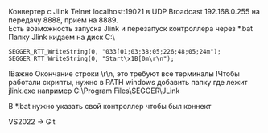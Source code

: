 Конвертер с Jlink Telnet localhost:19021 в UDP Broadcast 192.168.0.255 на передачу 8888, прием на 8889.   
Есть возможность запуска Jlink и перезапуск контроллера через *.bat  
Папку Jlink кидаем на диск C:\

	SEGGER_RTT_WriteString(0, "033[01;03;38;05;226;48;05;24m");
	SEGGER_RTT_WriteString(0, "Start\x1B[0m\r\n");
    
!Важно Окончание строки \r\n, это требуют все терминалы
!Чтобы работали скрипты, нужно в PATH windows добавить папку где лежит jlink.exe
например C:\Program Files\SEGGER\JLink

В *.bat нужно указать свой контроллер чтобы был коннект

VS2022 -> Git
